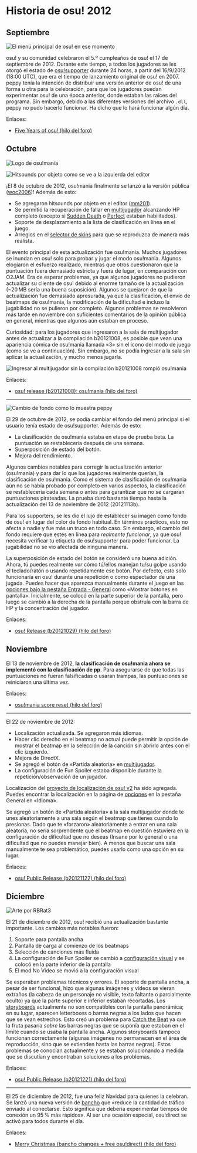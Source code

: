 # Historia de osu! 2012

## Septiembre

![](img/2012-09_01.jpg "El menú principal de osu! en ese momento")

osu! y su comunidad celebraron el 5.º cumpleaños de osu! el 17 de septiembre de 2012. Durante este tiempo, a todos los jugadores se les otorgó el estado de [osu!supporter](/wiki/osu!supporter) durante 24 horas, a partir del 16/9/2012 (18:00 UTC), que era el tiempo de lanzamiento original de osu! en 2007. peppy tenía la intención de distribuir una versión anterior de osu! de una forma u otra para la celebración, para que los jugadores puedan experimentar osu! de una época anterior, donde estaban las raíces del programa. Sin embargo, debido a las diferentes versiones del archivo `.dll`, peppy no pudo hacerlo funcionar. Ha dicho que lo hará funcionar algún día.

Enlaces:

- [Five Years of osu! (hilo del foro)](https://osu.ppy.sh/community/forums/topics/98349)

## Octubre

![](img/2012-10_01.jpg "Logo de osu!mania")

![](img/2012-10_02.jpg "Hitsounds por objeto como se ve a la izquierda del editor")

¡El 8 de octubre de 2012, osu!mania finalmente se lanzó a la versión pública ([woc2006](https://osu.ppy.sh/users/1105845))! Además de esto:

- Se agregaron hitsounds por objeto en el editor ([mm201](https://osu.ppy.sh/users/30655)).
- Se permitió la recuperación de fallar en [multijugador](/wiki/Client/Interface/Multiplayer) alcanzando HP completo (excepto si [Sudden Death](/wiki/Gameplay/Game_modifier/Sudden_Death) o [Perfect](/wiki/Gameplay/Game_modifier/Perfect) estaban habilitados).
- Soporte de desplazamiento a la lista de clasificación en línea en el juego.
- Arreglos en el [selector de skins](/wiki/Client/Options#skin) para que se reproduzca de manera más realista.

El evento principal de esta actualización fue osu!mania. Muchos jugadores se inundan en osu! solo para probar y jugar el modo osu!mania. Algunos elogiaron el esfuerzo realizado, mientras que otros cuestionaron que la puntuación fuera demasiado estricta y fuera de lugar, en comparación con O2JAM. Era de esperar problemas, ya que algunos jugadores no pudieron actualizar su cliente de osu! debido al enorme tamaño de la actualización (~20 MB sería una buena suposición). Algunos se quejaron de que la actualización fue demasiado apresurada, ya que la clasificación, el envío de beatmaps de osu!mania, la modificación de la dificultad e incluso la jugabilidad no se pulieron por completo. Algunos problemas se resolvieron más tarde en noviembre con suficientes comentarios de la opinión pública en general, mientras que algunos aún estaban en proceso.

Curiosidad: para los jugadores que ingresaron a la sala de multijugador antes de actualizar a la compilación b20121008, es posible que vean una apariencia cómica de osu!mania llamada «3» sin el icono del modo de juego (como se ve a continuación). Sin embargo, no se podía ingresar a la sala sin aplicar la actualización, y mucho menos jugarla.

![](img/2012-10_03.jpg "Ingresar al multijugador sin la compilación b20121008 rompió osu!mania")

Enlaces:

- [osu! release (b20121008): osu!mania (hilo del foro)](https://osu.ppy.sh/community/forums/posts/1825880)

---

![](img/2012-10_04.jpg "Cambio de fondo como lo muestra peppy")

El 29 de octubre de 2012, se podía cambiar el fondo del menú principal si el usuario tenía estado de osu!supporter. Además de esto:

- La clasificación de osu!mania estaba en etapa de prueba beta. La puntuación se restablecería después de una semana.
- Superposición de estado del botón.
- Mejora del rendimiento.

Algunos cambios notables para corregir la actualización anterior (osu!mania) y para dar lo que los jugadores realmente querían, la clasificación de osu!mania. Como el sistema de clasificación de osu!mania aún no se había probado por completo en varios aspectos, la clasificación se restablecería cada semana o antes para garantizar que no se cargaran puntuaciones pirateadas. La prueba duró bastante tiempo hasta la actualización del 13 de noviembre de 2012 (20121113b).

Para los supporters, se les dio el lujo de establecer su imagen como fondo de osu! en lugar del color de fondo habitual. En términos prácticos, esto no afecta a nadie y fue más un truco en todo caso. Sin embargo, el cambio del fondo requiere que estés en línea para *realmente funcionar*, ya que osu! necesita verificar tu etiqueta de osu!supporter para poder funcionar. La jugabilidad no se vio afectada de ninguna manera.

La superposición de estado del botón se consideró una buena adición. Ahora, tú puedes realmente *ver* cómo tú/ellos manejan tu/su golpe usando el teclado/ratón o usando repetidamente ese botón. Por defecto, esto solo funcionaría en osu! durante una repetición o como espectador de una jugada. Puedes hacer que aparezca manualmente durante el juego en las [opciones bajo la pestaña Entrada - General](/wiki/Client/Options#general.1) como «Mostrar botones en pantalla». Inicialmente, se colocó en la parte superior de la pantalla, pero luego se cambió a la derecha de la pantalla porque obstruía con la barra de HP y la concentración del jugador.

Enlaces:

- [osu! Release (b20121029) (hilo del foro)](https://osu.ppy.sh/community/forums/topics/103427)

## Noviembre

El 13 de noviembre de 2012, **la clasificación de osu!mania ahora se implementó con la clasificación de pp**. Para asegurarse de que todas las puntuaciones no fueran falsificadas o usaran trampas, las puntuaciones se reiniciaron una última vez.

Enlaces:

- [osu!mania score reset (hilo del foro)](https://osu.ppy.sh/community/forums/topics/105564)

---

El 22 de noviembre de 2012:

- Localización actualizada. Se agregaron más idiomas.
- Hacer clic derecho en el beatmap no actual puede permitir la opción de mostrar el beatmap en la selección de la canción sin abrirlo antes con el clic izquierdo.
- Mejora de DirectX.
- Se agregó el botón de «Partida aleatoria» en [multijugador](/wiki/Client/Interface/Multiplayer).
- La configuración de Fun Spoiler estaba disponible durante la repetición/observación de un jugador.

Localización del [proyecto de localización de osu! v2](https://osu.ppy.sh/community/forums/topics/104342) ha sido agregada. Puedes encontrar la localización en la página de [opciones](/wiki/Client/Options) en la pestaña General en «Idioma».

Se agregó un botón de «Partida aleatoria» a la sala multijugador donde te unes aleatoriamente a una sala según el beatmap que tienes cuando lo presionas. Dado que te «forzaron» aleatoriamente a entrar en una sala aleatoria, no sería sorprendente que el beatmap en cuestión estuviera en la configuración de dificultad que no deseas (Insane por lo general o una dificultad que no puedes manejar bien). A menos que buscar una sala manualmente te sea problemático, puedes usarlo como una opción en su lugar.

Enlaces:

- [osu! Public Release (b20121122) (hilo del foro)](https://osu.ppy.sh/community/forums/topics/106677)

## Diciembre

![](img/2012-12_01.png "Arte por RBRat3")

El 21 de diciembre de 2012, osu! recibió una actualización bastante importante. Los cambios más notables fueron:

1. Soporte para pantalla ancha
2. Pantalla de carga al comienzo de los beatmaps
3. Selección de canciones más fluida
4. La configuración de Fun Spoiler se cambió a [configuración visual](/wiki/Client/Interface/Visual_settings) y se colocó en la parte inferior de la pantalla
5. El mod No Video se movió a la configuración visual

Se esperaban problemas técnicos y errores. El soporte de pantalla ancha, a pesar de ser funcional, hizo que algunas imágenes y vídeos se vieran extraños (la cabeza de un personaje no visible, texto faltante o parcialmente oculto) ya que la parte superior e inferior estaban recortadas. Los [storyboards](/wiki/Storyboard) actualmente no son compatibles con la pantalla panorámica; en su lugar, aparecen letterboxes o barras negras a los lados que hacen que se vean estrechos. Esto creó un problema para [Catch the Beat](/wiki/Game_mode/osu!catch) ya que la fruta pasaría *sobre* las barras negras que se suponía que estaban en el límite cuando se usaba la pantalla ancha. Algunos storyboards tampoco funcionan correctamente (algunas imágenes no permanecen en el área de reproducción, sino que se extienden hasta las barras negras). Estos problemas se conocían actualmente y se estaban solucionando a medida que se discutían y encontraban soluciones a los problemas.

Enlaces:

- [osu! Public Release (b20121221) (hilo del foro)](https://osu.ppy.sh/community/forums/topics/110459)

---

El 25 de diciembre de 2012, fue una feliz Navidad para quienes la celebran. Se lanzó una nueva versión de [bancho](/wiki/Bancho_(server)) que «reduce la cantidad de tráfico enviado al conectarse. Esto significa que debería experimentar tiempos de conexión un 95 % más rápidos». Al ser una ocasión especial, osu!direct se activó para todos durante el día.

Enlaces:

- [Merry Christmas (bancho changes + free osu!direct) (hilo del foro)](https://osu.ppy.sh/community/forums/posts/2005499)
